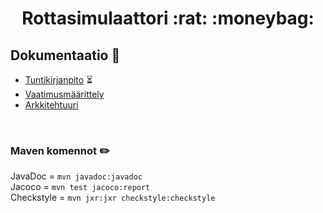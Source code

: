 <center><h1> Rottasimulaattori :rat: :moneybag:</h1> </center>

## Dokumentaatio 📝
- [Tuntikirjanpito](https://github.com/D3lux3/ot-harjoitustyo/blob/master/documentation/tuntikirjanpito.md) :hourglass_flowing_sand:
- [Vaatimusmäärittely](https://github.com/D3lux3/ot-harjoitustyo/blob/master/documentation/vaatimusmaarittely.md)
- [Arkkitehtuuri](https://github.com/D3lux3/ot-harjoitustyo/blob/master/documentation/arkkitehtuuri.md)
<br />

### Maven komennot :pencil2:

JavaDoc = ```mvn javadoc:javadoc```
<br />
Jacoco = ```mvn test jacoco:report```
<br />
Checkstyle = ```mvn jxr:jxr checkstyle:checkstyle```
